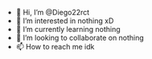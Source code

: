 - 👋 Hi, I’m @Diego22rct
- 👀 I’m interested in nothing xD
- 🌱 I’m currently learning nothing 
- 💞️ I’m looking to collaborate on nothing
- 📫 How to reach me idk

<!---
Diego22rct/Diego22rct is a ✨ special ✨ repository because its `README.md` (this file) appears on your GitHub profile.
You can click the Preview link to take a look at your changes.
--->
